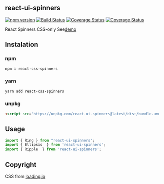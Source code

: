  ## react-ui-spinners

[![npm version](https://badge.fury.io/js/react-ui-spinners.svg)](https://badge.fury.io/js/react-ui-spinners)  [![Build Status](https://travis-ci.org/aadhil96/react-ui-spinners.svg?branch=master)](https://travis-ci.org/aadhil96/react-ui-spinners)  [![Coverage Status](https://coveralls.io/repos/github/aadhil96/react-ui-spinners/badge.svg?branch=master)](https://coveralls.io/github/aadhil96/react-ui-spinners?branch=master) [![Coverage Status](https://coveralls.io/repos/github/aadhil96/react-ui-spinners/badge.svg?branch=master)](https://coveralls.io/github/aadhil96/react-ui-spinners?branch=master)

React Spinners CSS-only
See[demo](https://aadhil96.github.io/react-ui-spinners)

## Instalation

### npm

```sh
npm i react-css-spinners
```

### yarn

```sh
yarn add react-css-spinners
```

### unpkg

```html
<script src="https://unpkg.com/react-ui-spinners@latest/dist/bundle.umd.js"></script>
```

## Usage

```js
import { Ring } from "react-ui-spinners";
import { Ellipsis  } from 'react-ui-spinners';
import { Ripple  } from 'react-ui-spinners';
```

## Copyright

CSS from [loading.io](https://loading.io/)

